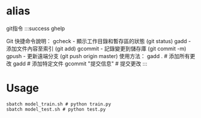 # alias
git指令
:::success
ghelp

Git 快捷命令說明：
  gcheck  - 顯示工作目錄和暫存區的狀態 (git status)
  gadd    - 添加文件內容至索引 (git add)
  gcommit - 記錄變更到儲存庫 (git commit -m)
  gpush   - 更新遠端分支 (git push origin master)
使用方法：
  gadd .                    # 添加所有更改
  gadd <file>               # 添加特定文件
  gcommit "提交信息"        # 提交更改
:::
# Usage
```
sbatch model_train.sh # python train.py
sbatch model_test.sh # python test.py
```
